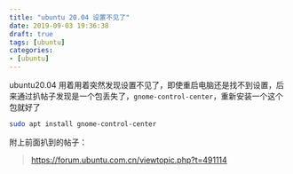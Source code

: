 ```yaml
---
title: "ubuntu 20.04 设置不见了"
date: 2019-09-03 19:36:38
draft: true
tags: [ubuntu]
categories:
- [ubuntu]
---
```


ubuntu20.04 用着用着突然发现设置不见了，即使重启电脑还是找不到设置，后来通过扒帖子发现是一个包丢失了，`gnome-control-center`，重新安装一个这个包就好了
```bash
sudo apt install gnome-control-center
```

附上前面扒到的帖子：

> https://forum.ubuntu.com.cn/viewtopic.php?t=491114


